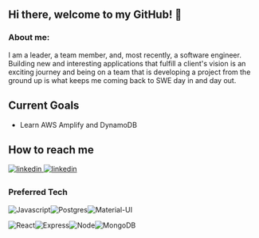 ## Hi there, welcome to my GitHub! 👋

### About me: 
I am a leader, a team member, and, most recently, a software engineer. Building new and interesting applications that fulfill a client's vision is an exciting journey and being on a team that is developing a project from the ground up is what keeps me coming back to SWE day in and day out.

## Current Goals
* Learn AWS Amplify and DynamoDB

## How to reach me 
<a href="https://www.linkedin.com/in/alisha-edington/" target="_blank">
<img src=https://img.shields.io/badge/linkedin-%231E77B5.svg?&style=for-the-badge&logo=linkedin&logoColor=white alt=linkedin style="margin-bottom: 5px;" />
</a>
<a href="mailto:alisha_56789@yahoo.com" target="_blank">
<img src=https://img.shields.io/badge/Gmail-D14836?style=for-the-badge&logo=gmail&logoColor=white alt=linkedin style="margin-bottom: 5px;" />
</a>


### Preferred Tech 

![Javascript](https://img.shields.io/badge/JavaScript-F7DF1E?style=for-the-badge&logo=javascript&logoColor=black)![Postgres](https://img.shields.io/badge/PostgreSQL-316192?style=for-the-badge&logo=postgresql&logoColor=white)![Material-UI](https://img.shields.io/badge/Material--UI-0081CB?style=for-the-badge&logo=material-ui&logoColor=white)

![React](https://img.shields.io/badge/React-20232A?style=for-the-badge&logo=react&logoColor=61DAFB)![Express](https://img.shields.io/badge/Express.js-404D59?style=for-the-badge)![Node](https://img.shields.io/badge/Node.js-43853D?style=for-the-badge&logo=node.js&logoColor=white)![MongoDB](https://img.shields.io/badge/MongoDB-4EA94B?style=for-the-badge&logo=mongodb&logoColor=white)



